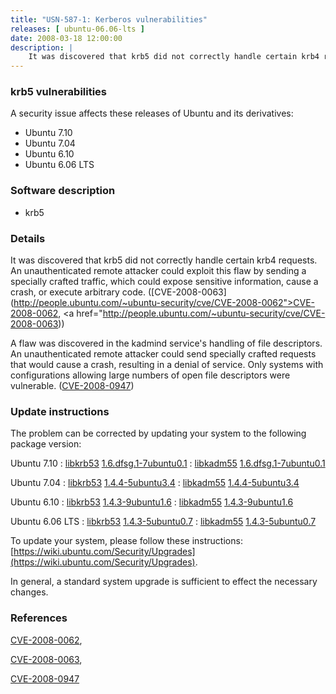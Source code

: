 ```yaml
---
title: "USN-587-1: Kerberos vulnerabilities"
releases: [ ubuntu-06.06-lts ]
date: 2008-03-18 12:00:00
description: |
    It was discovered that krb5 did not correctly handle certain krb4 requests.  An unauthenticated remote attacker could exploit this flaw by sending a specially crafted traffic, which could expose sensitive information, cause a crash, or execute arbitrary code. ([CVE-2008-0063](http://people.ubuntu.com/~ubuntu-security/cve/CVE-2008-0062">CVE-2008-0062</a>, <a href="http://people.ubuntu.com/~ubuntu-security/cve/CVE-2008-0063))
--- 
```

 
### krb5 vulnerabilities

A security issue affects these releases of Ubuntu and its derivatives:

* Ubuntu 7.10
* Ubuntu 7.04
* Ubuntu 6.10
* Ubuntu 6.06 LTS

### Software description

* krb5 

### Details

It was discovered that krb5 did not correctly handle certain krb4 requests. An unauthenticated remote attacker could exploit this flaw by sending a specially crafted traffic, which could expose sensitive information, cause a crash, or execute arbitrary code. ([CVE-2008-0063](http://people.ubuntu.com/~ubuntu-security/cve/CVE-2008-0062">CVE-2008-0062</a>, <a href="http://people.ubuntu.com/~ubuntu-security/cve/CVE-2008-0063))

A flaw was discovered in the kadmind service&#39;s handling of file descriptors. An unauthenticated remote attacker could send specially crafted requests that would cause a crash, resulting in a denial of service. Only systems with configurations allowing large numbers of open file descriptors were vulnerable. ([CVE-2008-0947](http://people.ubuntu.com/~ubuntu-security/cve/CVE-2008-0947)) 

### Update instructions

The problem can be corrected by updating your system to the following package version:

Ubuntu 7.10
 : [libkrb53](https://launchpad.net/ubuntu/+source/krb5) <span> [1.6.dfsg.1-7ubuntu0.1](https://launchpad.net/ubuntu/+source/krb5/1.6.dfsg.1-7ubuntu0.1) </span> 
 : [libkadm55](https://launchpad.net/ubuntu/+source/krb5) <span> [1.6.dfsg.1-7ubuntu0.1](https://launchpad.net/ubuntu/+source/krb5/1.6.dfsg.1-7ubuntu0.1) </span> 

Ubuntu 7.04
 : [libkrb53](https://launchpad.net/ubuntu/+source/krb5) <span> [1.4.4-5ubuntu3.4](https://launchpad.net/ubuntu/+source/krb5/1.4.4-5ubuntu3.4) </span> 
 : [libkadm55](https://launchpad.net/ubuntu/+source/krb5) <span> [1.4.4-5ubuntu3.4](https://launchpad.net/ubuntu/+source/krb5/1.4.4-5ubuntu3.4) </span> 

Ubuntu 6.10
 : [libkrb53](https://launchpad.net/ubuntu/+source/krb5) <span> [1.4.3-9ubuntu1.6](https://launchpad.net/ubuntu/+source/krb5/1.4.3-9ubuntu1.6) </span> 
 : [libkadm55](https://launchpad.net/ubuntu/+source/krb5) <span> [1.4.3-9ubuntu1.6](https://launchpad.net/ubuntu/+source/krb5/1.4.3-9ubuntu1.6) </span> 

Ubuntu 6.06 LTS
 : [libkrb53](https://launchpad.net/ubuntu/+source/krb5) <span> [1.4.3-5ubuntu0.7](https://launchpad.net/ubuntu/+source/krb5/1.4.3-5ubuntu0.7) </span> 
 : [libkadm55](https://launchpad.net/ubuntu/+source/krb5) <span> [1.4.3-5ubuntu0.7](https://launchpad.net/ubuntu/+source/krb5/1.4.3-5ubuntu0.7) </span> 

To update your system, please follow these instructions: [https://wiki.ubuntu.com/Security/Upgrades](https://wiki.ubuntu.com/Security/Upgrades).

In general, a standard system upgrade is sufficient to effect the necessary changes. 

### References

 [CVE-2008-0062](http://people.ubuntu.com/~ubuntu-security/cve/CVE-2008-0062), 

 [CVE-2008-0063](http://people.ubuntu.com/~ubuntu-security/cve/CVE-2008-0063), 

 [CVE-2008-0947](http://people.ubuntu.com/~ubuntu-security/cve/CVE-2008-0947)
 
